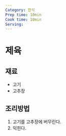 ```yaml
---
Category: 한식
Prep time: 10min
Cook time: 10min
Serving: 
---
```


# 제육


## 재료
* 고기
* 고추장


## 조리방법
1. 고기를 고추장에 버무린다.
2. 익힌다.
